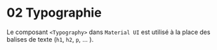# 02 Typographie

Le composant  `<Typography>` dans `Material UI` est utilisé à la place des balises de texte (`h1`, `h2`, `p`, ... ).